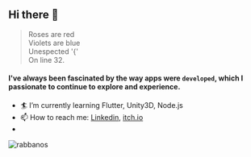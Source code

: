 ## Hi there :vulcan_salute:

> Roses are red<br>
> Violets are blue<br>
> Unespected '{'<br>
> On line 32.<br>


#### I've always been fascinated by the way apps were ``` developed ```, which I passionate to continue to explore and experience. 

 - :surfer: I’m currently learning Flutter, Unity3D, Node.js
 - :mailbox: How to reach me: [Linkedin](https://linkedin.com/in/rrabbani/ "Linkedin"), [itch.io](https://rabbanos.itch.io/ "Itch.io")
 - 

![rabbanos](https://github.githubassets.com/images/mona-whisper.gif)
